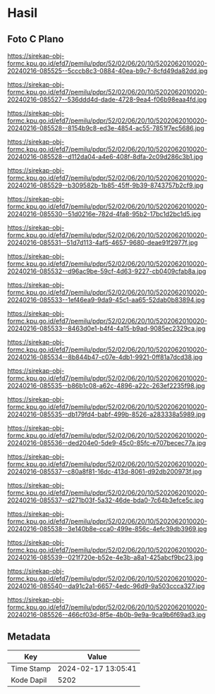 # Hasil

## Foto C Plano

https://sirekap-obj-formc.kpu.go.id/efd7/pemilu/pdpr/52/02/06/20/10/5202062010020-20240216-085525--5cccb8c3-0884-40ea-b9c7-8cfd49da82dd.jpg

https://sirekap-obj-formc.kpu.go.id/efd7/pemilu/pdpr/52/02/06/20/10/5202062010020-20240216-085527--536ddd4d-dade-4728-9ea4-f06b98eaa4fd.jpg

https://sirekap-obj-formc.kpu.go.id/efd7/pemilu/pdpr/52/02/06/20/10/5202062010020-20240216-085528--8154b9c8-ed3e-4854-ac55-7851f7ec5686.jpg

https://sirekap-obj-formc.kpu.go.id/efd7/pemilu/pdpr/52/02/06/20/10/5202062010020-20240216-085528--d112da04-a4e6-408f-8dfa-2c09d286c3b1.jpg

https://sirekap-obj-formc.kpu.go.id/efd7/pemilu/pdpr/52/02/06/20/10/5202062010020-20240216-085529--b309582b-1b85-45ff-9b39-8743757b2cf9.jpg

https://sirekap-obj-formc.kpu.go.id/efd7/pemilu/pdpr/52/02/06/20/10/5202062010020-20240216-085530--51d0216e-782d-4fa8-95b2-17bc1d2bc1d5.jpg

https://sirekap-obj-formc.kpu.go.id/efd7/pemilu/pdpr/52/02/06/20/10/5202062010020-20240216-085531--51d7d113-4af5-4657-9680-deae91f2977f.jpg

https://sirekap-obj-formc.kpu.go.id/efd7/pemilu/pdpr/52/02/06/20/10/5202062010020-20240216-085532--d96ac9be-59cf-4d63-9227-cb0409cfab8a.jpg

https://sirekap-obj-formc.kpu.go.id/efd7/pemilu/pdpr/52/02/06/20/10/5202062010020-20240216-085533--1ef46ea9-9da9-45c1-aa65-52dab0b83894.jpg

https://sirekap-obj-formc.kpu.go.id/efd7/pemilu/pdpr/52/02/06/20/10/5202062010020-20240216-085533--8463d0e1-b4f4-4a15-b9ad-9085ec2329ca.jpg

https://sirekap-obj-formc.kpu.go.id/efd7/pemilu/pdpr/52/02/06/20/10/5202062010020-20240216-085534--8b844b47-c07e-4db1-9921-0ff81a7dcd38.jpg

https://sirekap-obj-formc.kpu.go.id/efd7/pemilu/pdpr/52/02/06/20/10/5202062010020-20240216-085535--b86b1c08-a62c-4896-a22c-263ef2235f98.jpg

https://sirekap-obj-formc.kpu.go.id/efd7/pemilu/pdpr/52/02/06/20/10/5202062010020-20240216-085535--db179fd4-babf-499b-8526-a283338a5989.jpg

https://sirekap-obj-formc.kpu.go.id/efd7/pemilu/pdpr/52/02/06/20/10/5202062010020-20240216-085536--ded204e0-5de9-45c0-85fc-e707becec77a.jpg

https://sirekap-obj-formc.kpu.go.id/efd7/pemilu/pdpr/52/02/06/20/10/5202062010020-20240216-085537--c80a8f81-16dc-413d-8061-d92db200973f.jpg

https://sirekap-obj-formc.kpu.go.id/efd7/pemilu/pdpr/52/02/06/20/10/5202062010020-20240216-085537--d271b03f-5a32-46de-bda0-7c64b3efce5c.jpg

https://sirekap-obj-formc.kpu.go.id/efd7/pemilu/pdpr/52/02/06/20/10/5202062010020-20240216-085538--3e140b8e-cca0-499e-856c-4efc39db3969.jpg

https://sirekap-obj-formc.kpu.go.id/efd7/pemilu/pdpr/52/02/06/20/10/5202062010020-20240216-085539--021f720e-b52e-4e3b-a8a1-425abcf9bc23.jpg

https://sirekap-obj-formc.kpu.go.id/efd7/pemilu/pdpr/52/02/06/20/10/5202062010020-20240216-085540--da91c2a1-6657-4edc-96d9-9a503ccca327.jpg

https://sirekap-obj-formc.kpu.go.id/efd7/pemilu/pdpr/52/02/06/20/10/5202062010020-20240216-085526--466cf03d-8f5e-4b0b-9e9a-9ca9b6f69ad3.jpg


## Metadata

| Key        | Value               |
| ---------- | ------------------- |
| Time Stamp | 2024-02-17 13:05:41 |
| Kode Dapil | 5202                |



